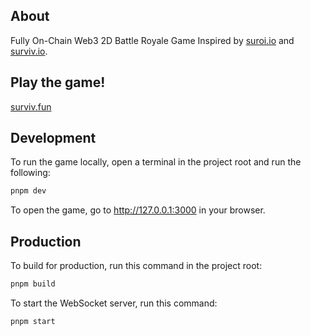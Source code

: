 ## About

Fully On-Chain Web3 2D Battle Royale Game Inspired by [suroi.io](https://github.com/HasangerGames/suroi) and [surviv.io](https://survivio.fandom.com/wiki/Surviv.io_Wiki).

## Play the game!

[surviv.fun](https://surviv.fun)


## Development

To run the game locally, open a terminal in the project root and run the following:

```sh
pnpm dev
```

To open the game, go to http://127.0.0.1:3000 in your browser.

## Production

To build for production, run this command in the project root:

```sh
pnpm build
```

To start the WebSocket server, run this command:
```sh
pnpm start
```
